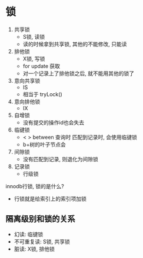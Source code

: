 # 锁

1. 共享锁
    - S锁, 读锁
    - 读的时候拿到共享锁, 其他的不能修改, 只能读
2. 排他锁
    - X锁, 写锁
    - for update 获取
    - 对一个记录上了排他锁之后, 就不能用其他的锁了
3. 意向共享锁
    - IS
    - 相当于 tryLock()
4. 意向排他锁
    - IX 
5. 自增锁
    - 没有提交的操作id也会失去
6. 临键锁
    - < > between 查询时 匹配到记录时, 会使用临键锁
    - b+树的叶子节点会
7. 间隙锁
    - 没有匹配到记录, 则退化为间隙锁
8. 记录锁
    - 行级锁

innodb行锁, 锁的是什么?
   - 行锁就是给索引上的索引项加锁
   
   
## 隔离级别和锁的关系
   - 幻读: 临键锁
   - 不可重复读: S锁, 共享锁
   - 脏读: X锁, 排他锁
   